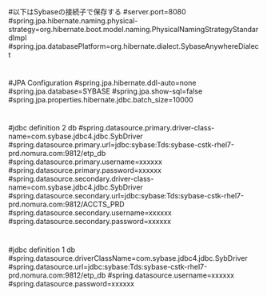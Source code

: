 #以下はSybaseの接続子で保存する
#server.port=8080
#spring.jpa.hibernate.naming.physical-strategy=org.hibernate.boot.model.naming.PhysicalNamingStrategyStandardImpl
#spring.jpa.databasePlatform=org.hibernate.dialect.SybaseAnywhereDialect
#
#JPA Configuration
#spring.jpa.hibernate.ddl-auto=none
#spring.jpa.database=SYBASE
#spring.jpa.show-sql=false
#spring.jpa.properties.hibernate.jdbc.batch_size=10000
#
#jdbc definition 2 db
#spring.datasource.primary.driver-class-name=com.sybase.jdbc4.jdbc.SybDriver
#spring.datasource.primary.url=jdbc:sybase:Tds:sybase-cstk-rhel7-prd.nomura.com:9812/etp_db
#spring.datasource.primary.username=xxxxxx
#spring.datasource.primary.password=xxxxxx
#spring.datasource.secondary.driver-class-name=com.sybase.jdbc4.jdbc.SybDriver
#spring.datasource.secondary.url=jdbc:sybase:Tds:sybase-cstk-rhel7-prd.nomura.com:9812/ACCTS_PRD
#spring.datasource.secondary.username=xxxxxx
#spring.datasource.secondary.password=xxxxxx
#
#jdbc definition 1 db
#spring.datasource.driverClassName=com.sybase.jdbc4.jdbc.SybDriver
#spring.datasource.url=jdbc:sybase:Tds:sybase-cstk-rhel7-prd.nomura.com:9812/etp_db
#spring.datasource.username=xxxxxx
#spring.datasource.password=xxxxxx
